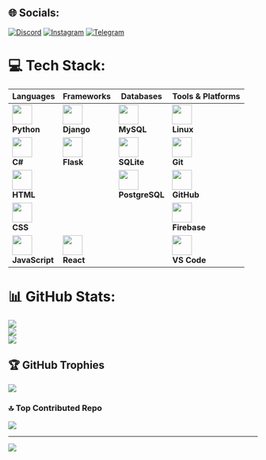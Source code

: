 
## 🌐 Socials:
[![Discord](https://img.shields.io/badge/Discord-%237289DA.svg?logo=discord&logoColor=white)](gnsrfan) [![Instagram](https://img.shields.io/badge/Instagram-%23E4405F.svg?logo=Instagram&logoColor=white)]()  [![Telegram](https://img.shields.io/badge/-telegram-white?color=white&logo=telegram&logoColor=blue)](https://t.me/gns_rfan/)

# 💻 Tech Stack:
| Languages                                                                     | Frameworks                                                                    | Databases                                                                           | Tools & Platforms                                                                 |
| ----------------------------------------------------------------------------- | ----------------------------------------------------------------------------- | ----------------------------------------------------------------------------------- | --------------------------------------------------------------------------------- |
| <img src="https://skillicons.dev/icons?i=py" width="40"/> <br> **Python**     | <img src="https://skillicons.dev/icons?i=django" width="40"/> <br> **Django** | <img src="https://skillicons.dev/icons?i=mysql" width="40"/> <br> **MySQL**         | <img src="https://skillicons.dev/icons?i=linux" width="40"/> <br> **Linux**       |
| <img src="https://skillicons.dev/icons?i=cs" width="40"/> <br> **C#**         | <img src="https://skillicons.dev/icons?i=flask" width="40"/> <br> **Flask**   | <img src="https://skillicons.dev/icons?i=sqlite" width="40"/> <br> **SQLite**       | <img src="https://skillicons.dev/icons?i=git" width="40"/> <br> **Git**           |
| <img src="https://skillicons.dev/icons?i=html" width="40"/> <br> **HTML**     |                                                                               | <img src="https://skillicons.dev/icons?i=postgres" width="40"/> <br> **PostgreSQL** | <img src="https://skillicons.dev/icons?i=github" width="40"/> <br> **GitHub**     |
| <img src="https://skillicons.dev/icons?i=css" width="40"/> <br> **CSS**       |                                                                               |                                                                                     | <img src="https://skillicons.dev/icons?i=firebase" width="40"/> <br> **Firebase** |
| <img src="https://skillicons.dev/icons?i=js" width="40"/> <br> **JavaScript** | <img src="https://skillicons.dev/icons?i=react" width="40"/> <br> **React**   |                                                                                     | <img src="https://skillicons.dev/icons?i=vscode" width="40"/> <br> **VS Code**    |

# 📊 GitHub Stats:
![](https://github-readme-stats.vercel.app/api?username=Rfannn&theme=dark&hide_border=false&include_all_commits=true&count_private=false)<br/>
![](https://github-readme-streak-stats.herokuapp.com/?user=Rfannn&theme=dark&hide_border=false)<br/>
![](https://github-readme-stats.vercel.app/api/top-langs/?username=Rfannn&theme=dark&hide_border=false&include_all_commits=true&count_private=false&layout=compact)

## 🏆 GitHub Trophies
![](https://github-profile-trophy.vercel.app/?username=Rfannn&theme=radical&no-frame=false&no-bg=true&margin-w=4)

### 🔝 Top Contributed Repo
![](https://github-contributor-stats.vercel.app/api?username=Rfannn&limit=5&theme=dark&combine_all_yearly_contributions=true)

---
[![](https://visitcount.itsvg.in/api?id=Rfannn&icon=0&color=0)](https://visitcount.itsvg.in)
